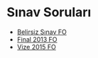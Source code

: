 # Sınav Soruları

<!--Index-->

- [Belirsiz Sınav FO](./Belirsiz%20S%C4%B1nav%20FO.pdf)
- [Final 2013 FO](./Final%202013%20FO.pdf)
- [Vize 2015 FO](./Vize%202015%20FO.pdf)

<!--Index-->
